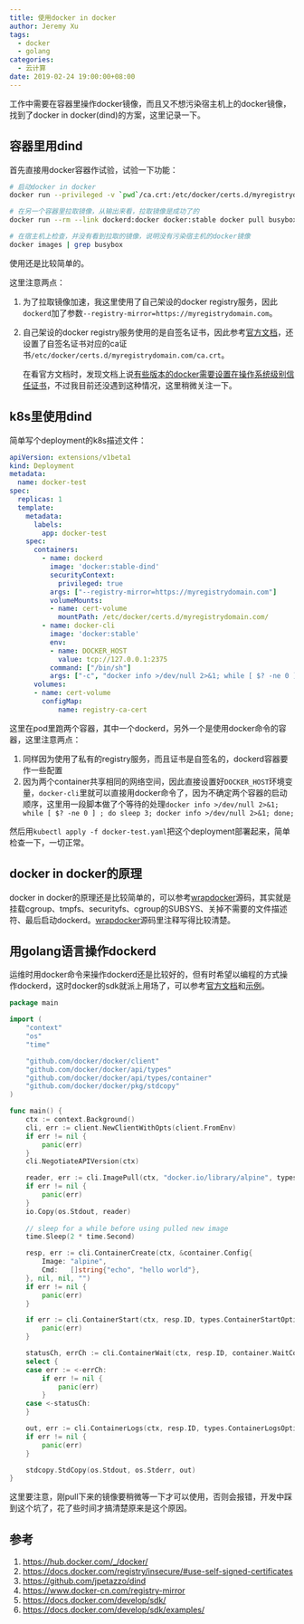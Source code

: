 ```yaml
---
title: 使用docker in docker
author: Jeremy Xu
tags:
  - docker
  - golang
categories:
  - 云计算
date: 2019-02-24 19:00:00+08:00
---
```


工作中需要在容器里操作docker镜像，而且又不想污染宿主机上的docker镜像，找到了docker in docker(dind)的方案，这里记录一下。

## 容器里用dind

首先直接用docker容器作试验，试验一下功能：

```bash
# 启动docker in docker
docker run --privileged -v `pwd`/ca.crt:/etc/docker/certs.d/myregistrydomain.com/ca.crt -d --name dockerd docker:stable-dind --registry-mirror=https://myregistrydomain.com

# 在另一个容器里拉取镜像，从输出来看，拉取镜像是成功了的
docker run --rm --link dockerd:docker docker:stable docker pull busybox:latest

# 在宿主机上检查，并没有看到拉取的镜像，说明没有污染宿主机的docker镜像
docker images | grep busybox
```

使用还是比较简单的。

这里注意两点：

1. 为了拉取镜像加速，我这里使用了自己架设的docker registry服务，因此`dockerd`加了参数`--registry-mirror=https://myregistrydomain.com`。

2. 自己架设的docker registry服务使用的是自签名证书，因此参考[官方文档](https://docs.docker.com/registry/insecure/#use-self-signed-certificates)，还设置了自签名证书对应的ca证书`/etc/docker/certs.d/myregistrydomain.com/ca.crt`。

   在看官方文档时，发现文档上说[有些版本的docker需要设置在操作系统级别信任证书](https://docs.docker.com/registry/insecure/#docker-still-complains-about-the-certificate-when-using-authentication)，不过我目前还没遇到这种情况，这里稍微关注一下。

## k8s里使用dind

简单写个deployment的k8s描述文件：

```yaml
apiVersion: extensions/v1beta1
kind: Deployment
metadata:
  name: docker-test
spec:
  replicas: 1
  template:
    metadata:
      labels:
        app: docker-test
    spec:
      containers:
        - name: dockerd
          image: 'docker:stable-dind'
          securityContext:
            privileged: true
          args: ["--registry-mirror=https://myregistrydomain.com"]
          volumeMounts:
          - name: cert-volume
            mountPath: /etc/docker/certs.d/myregistrydomain.com/
        - name: docker-cli
          image: 'docker:stable'
          env:
          - name: DOCKER_HOST
            value: tcp://127.0.0.1:2375
          command: ["/bin/sh"]
          args: ["-c", "docker info >/dev/null 2>&1; while [ $? -ne 0 ] ; do sleep 3; docker info >/dev/null 2>&1; done; docker pull library/busybox:latest; docker save -o busybox-latest.tar library/busybox:latest; docker rmi library/busybox:latest; while true; do sleep 86400; done"]
      volumes:
      - name: cert-volume
        configMap:
            name: registry-ca-cert
```

这里在pod里跑两个容器，其中一个dockerd，另外一个是使用docker命令的容器，这里注意两点：

1. 同样因为使用了私有的registry服务，而且证书是自签名的，dockerd容器要作一些配置
2. 因为两个container共享相同的网络空间，因此直接设置好`DOCKER_HOST`环境变量，`docker-cli`里就可以直接用docker命令了，因为不确定两个容器的启动顺序，这里用一段脚本做了个等待的处理`docker info >/dev/null 2>&1; while [ $? -ne 0 ] ; do sleep 3; docker info >/dev/null 2>&1; done;`

然后用`kubectl apply -f docker-test.yaml`把这个deployment部署起来，简单检查一下，一切正常。

## docker in docker的原理

docker in docker的原理还是比较简单的，可以参考[wrapdocker](https://github.com/jpetazzo/dind/blob/master/wrapdocker)源码，其实就是挂载cgroup、tmpfs、securityfs、cgroup的SUBSYS、关掉不需要的文件描述符、最后启动dockerd。[wrapdocker](https://github.com/jpetazzo/dind/blob/master/wrapdocker)源码里注释写得比较清楚。

## 用golang语言操作dockerd

运维时用docker命令来操作dockerd还是比较好的，但有时希望以编程的方式操作dockerd，这时docker的sdk就派上用场了，可以参考[官方文档](https://docs.docker.com/develop/sdk/)和[示例](https://docs.docker.com/develop/sdk/examples/)。

```go
package main

import (
    "context"
    "os"
    "time"

    "github.com/docker/docker/client"
    "github.com/docker/docker/api/types"
    "github.com/docker/docker/api/types/container"
    "github.com/docker/docker/pkg/stdcopy"
)

func main() {
    ctx := context.Background()
    cli, err := client.NewClientWithOpts(client.FromEnv)
    if err != nil {
        panic(err)
    }
    cli.NegotiateAPIVersion(ctx)

    reader, err := cli.ImagePull(ctx, "docker.io/library/alpine", types.ImagePullOptions{})
    if err != nil {
        panic(err)
    }
    io.Copy(os.Stdout, reader)
    
    // sleep for a while before using pulled new image
    time.Sleep(2 * time.Second)

    resp, err := cli.ContainerCreate(ctx, &container.Config{
        Image: "alpine",
        Cmd:   []string{"echo", "hello world"},
    }, nil, nil, "")
    if err != nil {
        panic(err)
    }

    if err := cli.ContainerStart(ctx, resp.ID, types.ContainerStartOptions{}); err != nil {
        panic(err)
    }

    statusCh, errCh := cli.ContainerWait(ctx, resp.ID, container.WaitConditionNotRunning)
    select {
    case err := <-errCh:
        if err != nil {
            panic(err)
        }
    case <-statusCh:
    }

    out, err := cli.ContainerLogs(ctx, resp.ID, types.ContainerLogsOptions{ShowStdout: true})
    if err != nil {
        panic(err)
    }

    stdcopy.StdCopy(os.Stdout, os.Stderr, out)
}
```

这里要注意，刚pull下来的镜像要稍微等一下才可以使用，否则会报错，开发中踩到这个坑了，花了些时间才搞清楚原来是这个原因。

## 参考

1. https://hub.docker.com/_/docker/
2. https://docs.docker.com/registry/insecure/#use-self-signed-certificates
3. https://github.com/jpetazzo/dind
4. https://www.docker-cn.com/registry-mirror
5. https://docs.docker.com/develop/sdk/
6. https://docs.docker.com/develop/sdk/examples/